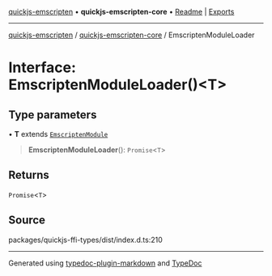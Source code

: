 [quickjs-emscripten](../../packages.md) • **quickjs-emscripten-core** • [Readme](../README.md) \| [Exports](../exports.md)

***

[quickjs-emscripten](../../packages.md) / [quickjs-emscripten-core](../exports.md) / EmscriptenModuleLoader

# Interface: EmscriptenModuleLoader()\<T\>

## Type parameters

• **T** extends [`EmscriptenModule`](EmscriptenModule.md)

> **EmscriptenModuleLoader**(): `Promise`\<`T`\>

## Returns

`Promise`\<`T`\>

## Source

packages/quickjs-ffi-types/dist/index.d.ts:210

***

Generated using [typedoc-plugin-markdown](https://www.npmjs.com/package/typedoc-plugin-markdown) and [TypeDoc](https://typedoc.org/)
